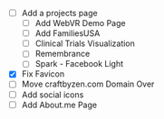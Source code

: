 - [ ] Add a projects page
  - [ ] Add WebVR Demo Page
  - [ ] Add FamiliesUSA
  - [ ] Clinical Trials Visualization
  - [ ] Remembrance
  - [ ] Spark - Facebook Light
- [x] Fix Favicon
- [ ] Move craftbyzen.com Domain Over
- [ ] Add social icons
- [ ] Add About.me Page
